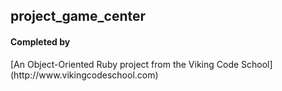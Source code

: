 ## project_game_center
<h4> Completed by <a href="https://github.com/ufarruh"></a></h4>
[An Object-Oriented Ruby project from the Viking Code School](http://www.vikingcodeschool.com)
